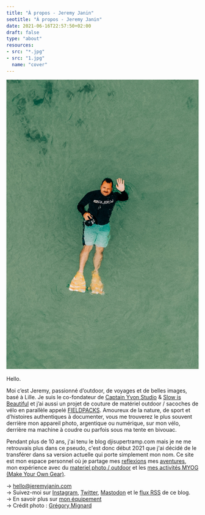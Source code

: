 ```yaml
---
title: "À propos - Jeremy Janin"
seotitle: "À propos - Jeremy Janin"
date: 2021-06-16T22:57:50+02:00
draft: false
type: "about"
resources:
- src: "*.jpg"
- src: "1.jpg"
  name: "cover"
---
```

<div><img src="01.jpg"></div>

<p>Hello.</p>
<p>Moi c’est Jeremy, passionné d’outdoor, de voyages et de belles images, basé à Lille. Je suis le co-fondateur de <a href="https://captainyvon.fr" target="blank">Captain Yvon Studio</a> & <a href="https://slowisbeautiful.cool" target="blank">Slow is Beautiful</a> et j’ai aussi un projet de couture de matériel outdoor / sacoches de vélo en parallèle appelé <a href="https://www.instagram.com/fieldpacks/" target="blank">FIELDPACKS</a>. Amoureux de la nature, de sport et d’histoires authentiques à documenter, vous me trouverez le plus souvent derrière mon appareil photo, argentique ou numérique, sur mon vélo, derrière ma machine à coudre ou parfois sous ma tente en bivouac.</p>
<p>Pendant plus de 10 ans, j'ai tenu le blog djisupertramp.com mais je ne me retrouvais plus dans ce pseudo, c'est donc début 2021 que j'ai décidé de le transférer dans sa version actuelle qui porte simplement mon nom. Ce site est mon espace personnel où je partage mes <a href="https://jeremyjanin.com/reflexions/">reflexions</a> mes <a href="https://jeremyjanin.com/aventures/">aventures</a>, mon expérience avec du <a href="https://jeremyjanin.com/materiel/">materiel photo / outdoor</a> et les <a href="https://jeremyjanin.com/MYOG/">mes activités MYOG (Make Your Own Gear)</a>.</p>
<p>→ <a href="mailto="hello@jeremyjanin.com">hello@jeremyjanin.com</a><br/>
→ Suivez-moi sur <a href="https://www.instagram.com/jeremy.janin/" target="blank">Instagram</a>, <a href="https://twitter.com/jeremyjanin" target="blank">Twitter</a>, <a href="https://piaille.fr/@jeremy" target="blank">Mastodon</a> et le <a href="https://jeremyjanin.com/posts/index.xml" target="blank">flux RSS</a> de ce blog.<br/>
→ En savoir plus sur <a href="https://jeremyjanin.com/equipement/">mon équipement</a><br/>
→ Crédit photo : <a href="https://gregorymignard.com/" target="blank">Grégory Mignard</a></p>
